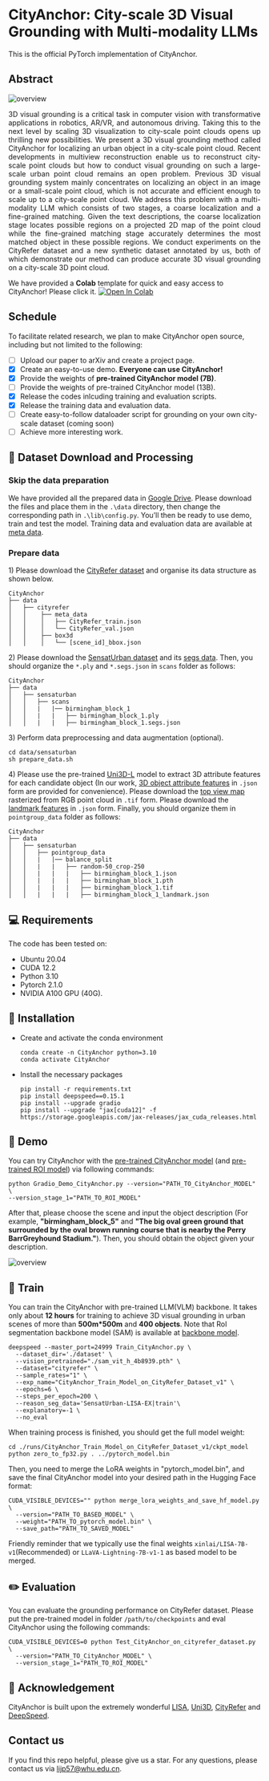 # CityAnchor: City-scale 3D Visual Grounding with Multi-modality LLMs

This is the official PyTorch implementation of CityAnchor. 

## Abstract
 ![overview](fig/Teaser.png)
 
<p align="justify">
3D visual grounding is a critical task in computer vision with transformative applications in robotics, AR/VR, and autonomous driving. Taking this to the next level by scaling 3D visualization to city-scale point clouds opens up thrilling new possibilities. We present a 3D visual grounding method called CityAnchor for localizing an urban object in a city-scale point cloud. Recent developments in multiview reconstruction enable us to reconstruct city-scale point clouds but how to conduct visual grounding on such a large-scale urban point cloud remains an open problem. Previous 3D visual grounding system mainly concentrates on localizing an object in an image or a small-scale point cloud, which is not accurate and efficient enough to scale up to a city-scale point cloud. We address this problem with a multi-modality LLM which consists of two stages, a coarse localization and a fine-grained matching. Given the text descriptions, the coarse localization stage locates possible regions on a projected 2D map of the point cloud while the fine-grained matching stage accurately determines the most matched object in these possible regions. We conduct experiments on the CityRefer dataset and a new synthetic dataset annotated by us, both of which demonstrate our method can produce accurate 3D visual grounding on a city-scale 3D point cloud.
</p>

We have provided a **Colab** template for quick and easy access to CityAnchor! Please click it. [![Open In Colab](https://colab.research.google.com/assets/colab-badge.svg)](https://colab.research.google.com/gist/Lijp411/67dce23bb019e57023e415dabcad2926/cityanchor_script_release.ipynb)

## Schedule

To facilitate related research, we plan to make CityAnchor open source, including but not limited to the following:

- [ ] Upload our paper to arXiv and create a project page.
- [x] Create an easy-to-use demo. **Everyone can use CityAnchor!**
- [x] Provide the weights of **pre-trained CityAnchor model (7B)**.
- [ ] Provide the weights of pre-trained CityAnchor model (13B).
- [x] Release the codes inlcuding training and evaluation scripts.
- [x] Release the training data and evaluation data.
- [ ] Create easy-to-follow dataloader script for grounding on your own city-scale dataset (coming soon)
- [ ] Achieve more interesting work.

## 💾 Dataset Download and Processing
### Skip the data preparation
We have provided all the prepared data in [Google Drive](https://drive.google.com/drive/folders/1_cOZFti4FyZtfAyEotXu1PEOFQZEcwBs?usp=drive_link). Please download the files and place them in the ``.\data`` directory, then change the corresponding path in ``.\lib\config.py``. You’ll then be ready to use demo, train and test the model. Training data and evaluation data are available at [meta data](https://drive.google.com/drive/folders/1_cOZFti4FyZtfAyEotXu1PEOFQZEcwBs?usp=drive_link).
### Prepare data
1\) Please download the [CityRefer dataset](https://github.com/ATR-DBI/CityRefer) and organise its data structure as shown below.
```shell
CityAnchor
├── data
│   ├── cityrefer
│   │    ├── meta_data
│   │    │   ├── CityRefer_train.json
│   │    │   └── CityRefer_val.json
│   │    ├── box3d
│   │    │   └── [scene_id]_bbox.json   
```
2\) Please download the [SensatUrban dataset](https://github.com/QingyongHu/SensatUrban) and its [segs data](https://drive.google.com/file/d/13BjNoqKrMJNOlNZiak_oV7b-TSMtst70). Then, you should organize the ``*.ply`` and ``*.segs.json`` in ``scans`` folder as follows:
```
CityAnchor
├── data
│   ├── sensaturban
│   │   ├── scans
│   │   |   |── birmingham_block_1
│   │   |   |   ├── birmingham_block_1.ply
│   │   |   |   ├── birmingham_block_1.segs.json
```

3\) Perform data preprocessing and data augmentation (optional).
```
cd data/sensaturban
sh prepare_data.sh
```

4\) Please use the pre-trained [Uni3D-L](https://github.com/baaivision/Uni3D) model to extract 3D attribute features for each candidate object (In our work, [3D object attribute features](https://drive.google.com/drive/folders/1hKpwoUvqcJ-v2mbw0aws1CAkvBBrg3xd?usp=drive_link) in ``.json`` form are provided for convenience). Please download the [top view map](https://drive.google.com/drive/folders/1oc4MF7qmb2H0jkE35uo9-vD7Dh3bWfde?usp=sharing) rasterized from RGB point cloud in ``.tif`` form. Please download the [landmark features](https://drive.google.com/drive/folders/1_cOZFti4FyZtfAyEotXu1PEOFQZEcwBs?usp=drive_link) in ``.json`` form. Finally, you should organize them in ``pointgroup_data`` folder as follows:
```
CityAnchor
├── data
│   ├── sensaturban
│   │   ├── pointgroup_data
│   │   |   |── balance_split
│   │   |   |   ├── random-50_crop-250
│   │   |   |   |   ├── birmingham_block_1.json
│   │   |   |   |   ├── birmingham_block_1.pth
│   │   |   |   |   ├── birmingham_block_1.tif
│   │   |   |   |   ├── birmingham_block_1_landmark.json
```

## 💻 Requirements
The code has been tested on:
- Ubuntu 20.04
- CUDA 12.2
- Python 3.10
- Pytorch 2.1.0
- NVIDIA A100 GPU (40G).

## 🔧 Installation
  
- Create and activate the conda environment
  ```
  conda create -n CityAnchor python=3.10
  conda activate CityAnchor
  ```

- Install the necessary packages
  ```
  pip install -r requirements.txt
  pip install deepspeed==0.15.1
  pip install --upgrade gradio
  pip install --upgrade "jax[cuda12]" -f https://storage.googleapis.com/jax-releases/jax_cuda_releases.html
  ```

## 🔦 Demo
You can try CityAnchor with the [pre-trained CityAnchor model](https://drive.google.com/drive/folders/1GMSr2d6W9RP3wuesQnMtV-GJnlZeOOyk?usp=drive_link) (and [pre-trained ROI model](https://drive.google.com/drive/folders/1iVHXjOGnf_WhOhg6gKqm93Q8wHbpCqV8?usp=drive_link)) via following commands:

```
python Gradio_Demo_CityAnchor.py --version="PATH_TO_CityAnchor_MODEL" \
--version_stage_1="PATH_TO_ROI_MODEL"
```

After that, please choose the scene and input the object description (For example, **"birmingham_block_5"** and **"The big oval green ground that surrounded by the oval brown running course that is nearby the Perry BarrGreyhound Stadium."**). Then, you should obtain the object given your description.

 ![overview](fig/Demo_Gradio.png)

## 🚅 Train
You can train the CityAnchor with pre-trained LLM(VLM) backbone. It takes only about **12 hours** for training to achieve 3D visual grounding in urban scenes of more than **500m*500m** and **400 objects**. Note that RoI segmentation backbone model (SAM) is available at [backbone model](https://drive.google.com/file/d/1shdmFrhzX3QD-8nhF8OV_zkCGWTZU984/view?usp=drive_link).
```
deepspeed --master_port=24999 Train_CityAnchor.py \
  --dataset_dir='./dataset' \
  --vision_pretrained="./sam_vit_h_4b8939.pth" \
  --dataset="cityrefer" \
  --sample_rates="1" \
  --exp_name="CityAnchor_Train_Model_on_CityRefer_Dataset_v1" \
  --epochs=6 \
  --steps_per_epoch=200 \
  --reason_seg_data='SensatUrban-LISA-EX|train'\
  --explanatory=-1 \
  --no_eval
```
When training process is finished, you should get the full model weight:
```
cd ./runs/CityAnchor_Train_Model_on_CityRefer_Dataset_v1/ckpt_model
python zero_to_fp32.py . ../pytorch_model.bin
```
Then, you need to merge the LoRA weights in "pytorch_model.bin", and save the final CityAnchor model into your desired path in the Hugging Face format:
```
CUDA_VISIBLE_DEVICES="" python merge_lora_weights_and_save_hf_model.py \
  --version="PATH_TO_BASED_MODEL" \
  --weight="PATH_TO_pytorch_model.bin" \
  --save_path="PATH_TO_SAVED_MODEL"
```
Friendly reminder that we typically use the final weights `xinlai/LISA-7B-v1`(Recommended) or `LLaVA-Lightning-7B-v1-1` as based model to be merged.

## ✏️ Evaluation
You can evaluate the grounding performance on CityRefer dataset. Please put the pre-trained model in folder `/path/to/checkpoints` and eval CityAnchor using the following commands:
```
CUDA_VISIBLE_DEVICES=0 python Test_CityAnchor_on_cityrefer_dataset.py \
  --version="PATH_TO_CityAnchor_MODEL" \
  --version_stage_1="PATH_TO_ROI_MODEL"
```

## 🤝 Acknowledgement
CityAnchor is built upon the extremely wonderful [LISA](https://github.com/dvlab-research/LISA), [Uni3D](https://github.com/baaivision/Uni3D), [CityRefer](https://github.com/ATR-DBI/CityRefer) and [DeepSpeed](https://github.com/microsoft/DeepSpeed). 

## Contact us
If you find this repo helpful, please give us a star. For any questions, please contact us via lijp57@whu.edu.cn.


